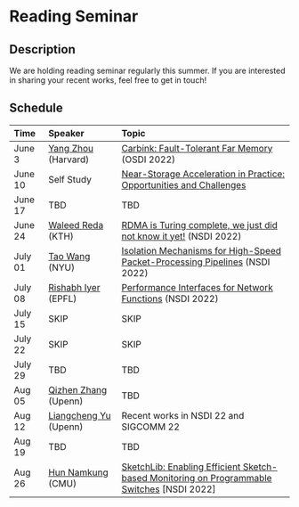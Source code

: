 # Reading Seminar

## Description
We are holding reading seminar regularly this summer. If you are interested in sharing your recent works, feel free to get in touch! 


## Schedule
| Time  | Speaker  | Topic |
| :------------ |:---------------| :-----|
| June 3     | [Yang Zhou](https://yangzhou1997.github.io/) (Harvard)| [Carbink: Fault-Tolerant Far Memory](https://www.usenix.org/conference/osdi22/presentation/zhou-yang) (OSDI 2022) |
| June 10     | Self Study | [Near-Storage Acceleration in Practice: Opportunities and Challenges](https://www.youtube.com/watch?v=u-q-COXyEVc) |
| June 17     | TBD |  TBD |
| June 24     | [Waleed Reda](https://wreda.github.io/) (KTH) |  [RDMA is Turing complete, we just did not know it yet!](https://www.usenix.org/conference/nsdi22/presentation/reda) (NSDI 2022) |
| July 01     | [Tao Wang]() (NYU) |  [Isolation Mechanisms for High-Speed Packet-Processing Pipelines](https://www.usenix.org/conference/nsdi22/presentation/wang-tao) (NSDI 2022) |
| July 08     | [Rishabh Iyer](https://dslab.epfl.ch/people/iyer/) (EPFL) |  [Performance Interfaces for Network Functions](https://dslab.epfl.ch/pubs/pix.pdf) (NSDI 2022) |
| July 15     |  SKIP | SKIP |
| July 22     | SKIP |  SKIP |
| July 29     | TBD |  TBD |
| Aug  05     | [Qizhen Zhang](https://www.cis.upenn.edu/~qizhen/) (Upenn) |  TBD |
| Aug  12   | [Liangcheng Yu](https://liangchengyu.com/) (Upenn)|  Recent works in NSDI 22 and SIGCOMM 22 |
| Aug  19   | TBD |  TBD |
| Aug  26   | [Hun Namkung](https://hnamkung.github.io/) (CMU) |  [SketchLib: Enabling Efficient Sketch-based Monitoring on Programmable Switches](https://hnamkung.github.io/assets/pdf/nsdi22-sketchlib.pdf) [NSDI 2022]|
